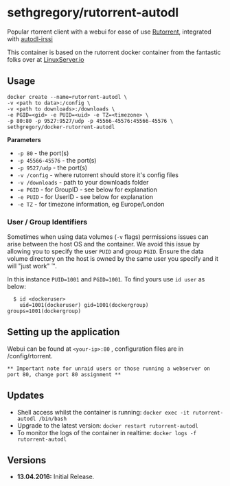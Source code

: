# sethgregory/rutorrent-autodl

Popular rtorrent client with a webui for ease of use [Rutorrent](https://github.com/Novik/ruTorrent), integrated with [autodl-irssi](https://github.com/autodl-community/autodl-irssi)

This container is based on the rutorrent docker container from the fantastic folks over at [LinuxServer.io](https://linuxserver.io)

## Usage

```
docker create --name=rutorrent-autodl \
-v <path to data>:/config \
-v <path to downloads>:/downloads \
-e PGID=<gid> -e PUID=<uid> -e TZ=<timezone> \
-p 80:80 -p 9527:9527/udp -p 45566-45576:45566-45576 \
sethgregory/docker-rutorrent-autodl
```

**Parameters**

* `-p 80` - the port(s)
* `-p 45566-45576` - the port(s)
* `-p 9527/udp` - the port(s)
* `-v /config` - where rutorrent should store it's config files
* `-v /downloads` - path to your downloads folder
* `-e PGID` - for GroupID - see below for explanation
* `-e PUID` - for UserID - see below for explanation
* `-e TZ` - for timezone information, eg Europe/London

### User / Group Identifiers

Sometimes when using data volumes (`-v` flags) permissions issues can arise between the host OS and the container. We avoid this issue by allowing you to specify the user `PUID` and group `PGID`. Ensure the data volume directory on the host is owned by the same user you specify and it will "just work" ™.

In this instance `PUID=1001` and `PGID=1001`. To find yours use `id user` as below:

```
  $ id <dockeruser>
    uid=1001(dockeruser) gid=1001(dockergroup) groups=1001(dockergroup)
```

## Setting up the application

Webui can be found at `<your-ip>:80` , configuration files are in /config/rtorrent.

`** Important note for unraid users or those running a webserver on port 80, change port 80 assignment
**`


## Updates

* Shell access whilst the container is running: `docker exec -it rutorrent-autodl /bin/bash`
* Upgrade to the latest version: `docker restart rutorrent-autodl`
* To monitor the logs of the container in realtime: `docker logs -f rutorrent-autodl`



## Versions

+ **13.04.2016:** Initial Release.
